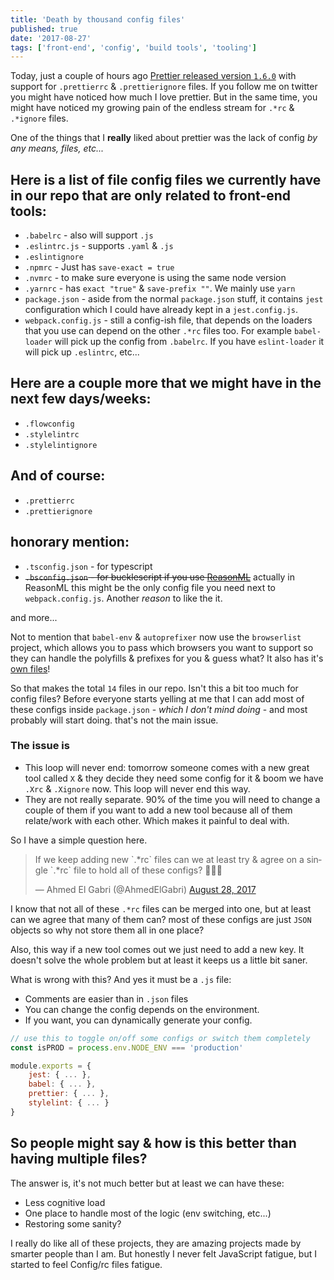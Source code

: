 ```yaml
---
title: 'Death by thousand config files'
published: true
date: '2017-08-27'
tags: ['front-end', 'config', 'build tools', 'tooling']
---
```


Today, just a couple of hours ago [Prettier released version `1.6.0`](https://github.com/prettier/prettier/releases) with support for `.prettierrc` & `.prettierignore` files. If you follow me on twitter you might have noticed how much I love prettier. But in the same time, you might have noticed my growing pain of the endless stream for `.*rc` & `.*ignore` files.

One of the things that I **really** liked about prettier was the lack of config _by any means, files, etc..._

## Here is a list of file config files we currently have in our repo that are only related to front-end tools:

- `.babelrc` - also will support `.js`
- `.eslintrc.js` - supports `.yaml` & `.js`
- `.eslintignore`
- `.npmrc` - Just has `save-exact = true`
- `.nvmrc` - to make sure everyone is using the same node version
- `.yarnrc` - has `exact "true"` & `save-prefix ""`. We mainly use `yarn`
- `package.json` - aside from the normal `package.json` stuff, it contains `jest` configuration which I could have already kept in a `jest.config.js`.
- `webpack.config.js` - still a config-ish file, that depends on the loaders that you use can depend
  on the other `.*rc` files too. For example `babel-loader` will pick up the config from `.babelrc`.
  If you have `eslint-loader` it will pick up `.eslintrc`, etc...

## Here are a couple more that we might have in the next few days/weeks:
- `.flowconfig`
- `.stylelintrc`
- `.stylelintignore`

## And of course:
- `.prettierrc`
- `.prettierignore`

## honorary mention:
- `.tsconfig.json` - for typescript
- ~~`.bsconfig.json` - for bucklescript if you use [ReasonML](https://reasonml.github.io)~~ actually in ReasonML this might be the only config file you need next to `webpack.config.js`. Another _reason_ to like the it.

and more...

Not to mention that `babel-env` & `autoprefixer` now use the `browserlist` project, which allows you
to pass which browsers you want to support so they can handle the polyfills & prefixes for you
& guess what? It also has it's [own files](https://github.com/ai/browserslist#queries)!

So that makes the total `14` files in our repo. Isn't this a bit too much for config files? Before everyone
starts yelling at me that I can add most of these configs inside `package.json` - _which I don't mind
doing_ - and most probably will start doing. that's not the main issue.

### The issue is

- This loop will never end: tomorrow someone comes with a new great tool called `X` & they decide they need some config for it & boom we have `.Xrc` & `.Xignore` now. This loop will never end this way.
- They are not really separate. 90% of the time you will need to change a couple of them if you want to add a new tool because all of them relate/work with each other. Which makes it painful to deal with.

So I have a simple question here.

<blockquote class="twitter-tweet" data-lang="en"><p lang="en" dir="ltr">If we keep adding new `.*rc` files can we at least try &amp; agree on a single `.*rc` file to hold all of these configs? 🤷🏻‍♂️</p>&mdash; Ahmed El Gabri (@AhmedElGabri) <a href="https://twitter.com/AhmedElGabri/status/902236725229101056">August 28, 2017</a></blockquote>

I know that not all of these `.*rc` files can be merged into one, but at least can we agree that
many of them can? most of these configs are just `JSON` objects so why not store them all in one
place?

Also, this way if a new tool comes out we just need to add a new key. It doesn't solve the whole problem but at least it keeps us a little bit saner.

What is wrong with this? And yes it must be a `.js` file:

- Comments are easier than in `.json` files
- You can change the config depends on the environment.
- If you want, you can dynamically generate your config.

```js
// use this to toggle on/off some configs or switch them completely
const isPROD = process.env.NODE_ENV === 'production'

module.exports = {
    jest: { ... },
    babel: { ... },
    prettier: { ... },
    stylelint: { ... }
}
```

## So people might say & how is this better than having multiple files?

The answer is, it's not much better but at least we can have these:

- Less cognitive load
- One place to handle most of the logic (env switching, etc...)
- Restoring some sanity?

I really do like all of these projects, they are amazing projects made by smarter people than I am.
But honestly I never felt JavaScript fatigue, but I started to feel Config/rc files fatigue.


